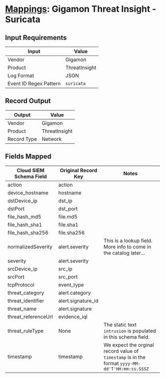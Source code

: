 # [Mappings](README.md): Gigamon Threat Insight - Suricata

## Input Requirements

|Input|Value|
|-----|-----|
|Vendor|Gigamon|
|Product|ThreatInsight|
|Log Format|JSON|
|Event ID Regex Pattern|`suricata`|

## Record Output

|Output|Value|
|------|-----|
|Vendor|Gigamon|
|Product|ThreatInsight|
|Record Type|Network|

## Fields Mapped

|Cloud SIEM Schema Field|Original Record Key|Notes|
|-----------------------|-------------------|-----|
|action|action||
|device_hostname|hostname||
|dstDevice_ip|dst_ip||
|dstPort|dst_port||
|file_hash_md5|file.md5||
|file_hash_sha1|file.sha1||
|file_hash_sha256|file.sha256||
|normalizedSeverity|alert.severity|This is a lookup field. More info to come in the catalog later...|
|severity|alert.severity||
|srcDevice_ip|src_ip||
|srcPort|src_port||
|tcpProtocol|event_type||
|threat_category|alert.category||
|threat_identifier|alert.signature_id||
|threat_name|alert.signature||
|threat_referenceUrl|evidence_iql||
|threat_ruleType|None|The static text `intrusion` is populated in this schema field.|
|timestamp|timestamp|We expect the orginal record value of `timestamp` is in the format `yyyy-MM-dd'T'HH:mm:ss.SSSZ`|

